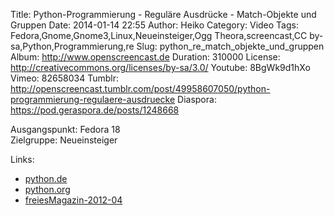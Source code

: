 Title: Python-Programmierung - Reguläre Ausdrücke - Match-Objekte und Gruppen
Date: 2014-01-14 22:55
Author: Heiko
Category: Video
Tags: Fedora,Gnome,Gnome3,Linux,Neueinsteiger,Ogg Theora,screencast,CC by-sa,Python,Programmierung,re
Slug: python_re_match_objekte_und_gruppen
Album: http://www.openscreencast.de
Duration: 310000
License: http://creativecommons.org/licenses/by-sa/3.0/
Youtube: 8BgWk9d1hXo
Vimeo: 82658034
Tumblr: http://openscreencast.tumblr.com/post/49958607050/python-programmierung-regulaere-ausdruecke
Diaspora: https://pod.geraspora.de/posts/1248668

Ausgangspunkt: Fedora 18  
Zielgruppe: Neueinsteiger  

Links:

  * [python.de](http://www.python.de "Link zu Python.de" )
  * [python.org](http://www.python.org "Link zu Python.org" )
  * [freiesMagazin-2012-04](http://www.freiesmagazin.de/freiesMagazin-2012-04 "Link zu freiesmagazin.de" )

